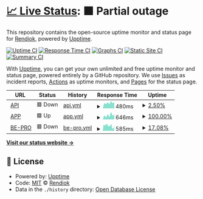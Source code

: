 # [📈 Live Status](https://Rendiok.github.io/upptime): <!--live status--> **🟧 Partial outage**

This repository contains the open-source uptime monitor and status page for [Rendiok](https://Rendiok.github.io/upptime), powered by [Upptime](https://github.com/upptime/upptime).

[![Uptime CI](https://github.com/Rendiok/upptime/workflows/Uptime%20CI/badge.svg)](https://github.com/Rendiok/upptime/actions?query=workflow%3A%22Uptime+CI%22)
[![Response Time CI](https://github.com/Rendiok/upptime/workflows/Response%20Time%20CI/badge.svg)](https://github.com/Rendiok/upptime/actions?query=workflow%3A%22Response+Time+CI%22)
[![Graphs CI](https://github.com/Rendiok/upptime/workflows/Graphs%20CI/badge.svg)](https://github.com/Rendiok/upptime/actions?query=workflow%3A%22Graphs+CI%22)
[![Static Site CI](https://github.com/Rendiok/upptime/workflows/Static%20Site%20CI/badge.svg)](https://github.com/Rendiok/upptime/actions?query=workflow%3A%22Static+Site+CI%22)
[![Summary CI](https://github.com/Rendiok/upptime/workflows/Summary%20CI/badge.svg)](https://github.com/Rendiok/upptime/actions?query=workflow%3A%22Summary+CI%22)

With [Upptime](https://upptime.js.org), you can get your own unlimited and free uptime monitor and status page, powered entirely by a GitHub repository. We use [Issues](https://github.com/Rendiok/upptime/issues) as incident reports, [Actions](https://github.com/Rendiok/upptime/actions) as uptime monitors, and [Pages](https://Rendiok.github.io/upptime) for the status page.

<!--start: status pages-->
<!-- This summary is generated by Upptime (https://github.com/upptime/upptime) -->
<!-- Do not edit this manually, your changes will be overwritten -->
<!-- prettier-ignore -->
| URL | Status | History | Response Time | Uptime |
| --- | ------ | ------- | ------------- | ------ |
| <img alt="" src="https://icons.duckduckgo.com/ip3/api.forcemanager.com.ico" height="13"> [API](https://api.forcemanager.com) | 🟥 Down | [api.yml](https://github.com/rendiok/fm-test/commits/HEAD/history/api.yml) | <details><summary><img alt="Response time graph" src="./graphs/api/response-time-week.png" height="20"> 480ms</summary><br><a href="https://Rendiok.github.io/fm-test/history/api"><img alt="Response time 480" src="https://img.shields.io/endpoint?url=https%3A%2F%2Fraw.githubusercontent.com%2Frendiok%2Ffm-test%2FHEAD%2Fapi%2Fapi%2Fresponse-time.json"></a><br><a href="https://Rendiok.github.io/fm-test/history/api"><img alt="24-hour response time 480" src="https://img.shields.io/endpoint?url=https%3A%2F%2Fraw.githubusercontent.com%2Frendiok%2Ffm-test%2FHEAD%2Fapi%2Fapi%2Fresponse-time-day.json"></a><br><a href="https://Rendiok.github.io/fm-test/history/api"><img alt="7-day response time 480" src="https://img.shields.io/endpoint?url=https%3A%2F%2Fraw.githubusercontent.com%2Frendiok%2Ffm-test%2FHEAD%2Fapi%2Fapi%2Fresponse-time-week.json"></a><br><a href="https://Rendiok.github.io/fm-test/history/api"><img alt="30-day response time 480" src="https://img.shields.io/endpoint?url=https%3A%2F%2Fraw.githubusercontent.com%2Frendiok%2Ffm-test%2FHEAD%2Fapi%2Fapi%2Fresponse-time-month.json"></a><br><a href="https://Rendiok.github.io/fm-test/history/api"><img alt="1-year response time 480" src="https://img.shields.io/endpoint?url=https%3A%2F%2Fraw.githubusercontent.com%2Frendiok%2Ffm-test%2FHEAD%2Fapi%2Fapi%2Fresponse-time-year.json"></a></details> | <details><summary><a href="https://Rendiok.github.io/fm-test/history/api">2.50%</a></summary><a href="https://Rendiok.github.io/fm-test/history/api"><img alt="All-time uptime 2.50%" src="https://img.shields.io/endpoint?url=https%3A%2F%2Fraw.githubusercontent.com%2Frendiok%2Ffm-test%2FHEAD%2Fapi%2Fapi%2Fuptime.json"></a><br><a href="https://Rendiok.github.io/fm-test/history/api"><img alt="24-hour uptime 2.50%" src="https://img.shields.io/endpoint?url=https%3A%2F%2Fraw.githubusercontent.com%2Frendiok%2Ffm-test%2FHEAD%2Fapi%2Fapi%2Fuptime-day.json"></a><br><a href="https://Rendiok.github.io/fm-test/history/api"><img alt="7-day uptime 2.50%" src="https://img.shields.io/endpoint?url=https%3A%2F%2Fraw.githubusercontent.com%2Frendiok%2Ffm-test%2FHEAD%2Fapi%2Fapi%2Fuptime-week.json"></a><br><a href="https://Rendiok.github.io/fm-test/history/api"><img alt="30-day uptime 2.50%" src="https://img.shields.io/endpoint?url=https%3A%2F%2Fraw.githubusercontent.com%2Frendiok%2Ffm-test%2FHEAD%2Fapi%2Fapi%2Fuptime-month.json"></a><br><a href="https://Rendiok.github.io/fm-test/history/api"><img alt="1-year uptime 2.50%" src="https://img.shields.io/endpoint?url=https%3A%2F%2Fraw.githubusercontent.com%2Frendiok%2Ffm-test%2FHEAD%2Fapi%2Fapi%2Fuptime-year.json"></a></details>
| <img alt="" src="https://icons.duckduckgo.com/ip3/app.forcemanager.net.ico" height="13"> [APP](https://app.forcemanager.net) | 🟩 Up | [app.yml](https://github.com/rendiok/fm-test/commits/HEAD/history/app.yml) | <details><summary><img alt="Response time graph" src="./graphs/app/response-time-week.png" height="20"> 646ms</summary><br><a href="https://Rendiok.github.io/fm-test/history/app"><img alt="Response time 646" src="https://img.shields.io/endpoint?url=https%3A%2F%2Fraw.githubusercontent.com%2Frendiok%2Ffm-test%2FHEAD%2Fapi%2Fapp%2Fresponse-time.json"></a><br><a href="https://Rendiok.github.io/fm-test/history/app"><img alt="24-hour response time 646" src="https://img.shields.io/endpoint?url=https%3A%2F%2Fraw.githubusercontent.com%2Frendiok%2Ffm-test%2FHEAD%2Fapi%2Fapp%2Fresponse-time-day.json"></a><br><a href="https://Rendiok.github.io/fm-test/history/app"><img alt="7-day response time 646" src="https://img.shields.io/endpoint?url=https%3A%2F%2Fraw.githubusercontent.com%2Frendiok%2Ffm-test%2FHEAD%2Fapi%2Fapp%2Fresponse-time-week.json"></a><br><a href="https://Rendiok.github.io/fm-test/history/app"><img alt="30-day response time 646" src="https://img.shields.io/endpoint?url=https%3A%2F%2Fraw.githubusercontent.com%2Frendiok%2Ffm-test%2FHEAD%2Fapi%2Fapp%2Fresponse-time-month.json"></a><br><a href="https://Rendiok.github.io/fm-test/history/app"><img alt="1-year response time 646" src="https://img.shields.io/endpoint?url=https%3A%2F%2Fraw.githubusercontent.com%2Frendiok%2Ffm-test%2FHEAD%2Fapi%2Fapp%2Fresponse-time-year.json"></a></details> | <details><summary><a href="https://Rendiok.github.io/fm-test/history/app">100.00%</a></summary><a href="https://Rendiok.github.io/fm-test/history/app"><img alt="All-time uptime 100.00%" src="https://img.shields.io/endpoint?url=https%3A%2F%2Fraw.githubusercontent.com%2Frendiok%2Ffm-test%2FHEAD%2Fapi%2Fapp%2Fuptime.json"></a><br><a href="https://Rendiok.github.io/fm-test/history/app"><img alt="24-hour uptime 100.00%" src="https://img.shields.io/endpoint?url=https%3A%2F%2Fraw.githubusercontent.com%2Frendiok%2Ffm-test%2FHEAD%2Fapi%2Fapp%2Fuptime-day.json"></a><br><a href="https://Rendiok.github.io/fm-test/history/app"><img alt="7-day uptime 100.00%" src="https://img.shields.io/endpoint?url=https%3A%2F%2Fraw.githubusercontent.com%2Frendiok%2Ffm-test%2FHEAD%2Fapi%2Fapp%2Fuptime-week.json"></a><br><a href="https://Rendiok.github.io/fm-test/history/app"><img alt="30-day uptime 100.00%" src="https://img.shields.io/endpoint?url=https%3A%2F%2Fraw.githubusercontent.com%2Frendiok%2Ffm-test%2FHEAD%2Fapi%2Fapp%2Fuptime-month.json"></a><br><a href="https://Rendiok.github.io/fm-test/history/app"><img alt="1-year uptime 100.00%" src="https://img.shields.io/endpoint?url=https%3A%2F%2Fraw.githubusercontent.com%2Frendiok%2Ffm-test%2FHEAD%2Fapi%2Fapp%2Fuptime-year.json"></a></details>
| <img alt="" src="https://icons.duckduckgo.com/ip3/be-pro.forcemanager.net.ico" height="13"> [BE-PRO](https://be-pro.forcemanager.net) | 🟥 Down | [be-pro.yml](https://github.com/rendiok/fm-test/commits/HEAD/history/be-pro.yml) | <details><summary><img alt="Response time graph" src="./graphs/be-pro/response-time-week.png" height="20"> 585ms</summary><br><a href="https://Rendiok.github.io/fm-test/history/be-pro"><img alt="Response time 585" src="https://img.shields.io/endpoint?url=https%3A%2F%2Fraw.githubusercontent.com%2Frendiok%2Ffm-test%2FHEAD%2Fapi%2Fbe-pro%2Fresponse-time.json"></a><br><a href="https://Rendiok.github.io/fm-test/history/be-pro"><img alt="24-hour response time 585" src="https://img.shields.io/endpoint?url=https%3A%2F%2Fraw.githubusercontent.com%2Frendiok%2Ffm-test%2FHEAD%2Fapi%2Fbe-pro%2Fresponse-time-day.json"></a><br><a href="https://Rendiok.github.io/fm-test/history/be-pro"><img alt="7-day response time 585" src="https://img.shields.io/endpoint?url=https%3A%2F%2Fraw.githubusercontent.com%2Frendiok%2Ffm-test%2FHEAD%2Fapi%2Fbe-pro%2Fresponse-time-week.json"></a><br><a href="https://Rendiok.github.io/fm-test/history/be-pro"><img alt="30-day response time 585" src="https://img.shields.io/endpoint?url=https%3A%2F%2Fraw.githubusercontent.com%2Frendiok%2Ffm-test%2FHEAD%2Fapi%2Fbe-pro%2Fresponse-time-month.json"></a><br><a href="https://Rendiok.github.io/fm-test/history/be-pro"><img alt="1-year response time 585" src="https://img.shields.io/endpoint?url=https%3A%2F%2Fraw.githubusercontent.com%2Frendiok%2Ffm-test%2FHEAD%2Fapi%2Fbe-pro%2Fresponse-time-year.json"></a></details> | <details><summary><a href="https://Rendiok.github.io/fm-test/history/be-pro">17.08%</a></summary><a href="https://Rendiok.github.io/fm-test/history/be-pro"><img alt="All-time uptime 17.08%" src="https://img.shields.io/endpoint?url=https%3A%2F%2Fraw.githubusercontent.com%2Frendiok%2Ffm-test%2FHEAD%2Fapi%2Fbe-pro%2Fuptime.json"></a><br><a href="https://Rendiok.github.io/fm-test/history/be-pro"><img alt="24-hour uptime 17.08%" src="https://img.shields.io/endpoint?url=https%3A%2F%2Fraw.githubusercontent.com%2Frendiok%2Ffm-test%2FHEAD%2Fapi%2Fbe-pro%2Fuptime-day.json"></a><br><a href="https://Rendiok.github.io/fm-test/history/be-pro"><img alt="7-day uptime 17.08%" src="https://img.shields.io/endpoint?url=https%3A%2F%2Fraw.githubusercontent.com%2Frendiok%2Ffm-test%2FHEAD%2Fapi%2Fbe-pro%2Fuptime-week.json"></a><br><a href="https://Rendiok.github.io/fm-test/history/be-pro"><img alt="30-day uptime 17.08%" src="https://img.shields.io/endpoint?url=https%3A%2F%2Fraw.githubusercontent.com%2Frendiok%2Ffm-test%2FHEAD%2Fapi%2Fbe-pro%2Fuptime-month.json"></a><br><a href="https://Rendiok.github.io/fm-test/history/be-pro"><img alt="1-year uptime 17.08%" src="https://img.shields.io/endpoint?url=https%3A%2F%2Fraw.githubusercontent.com%2Frendiok%2Ffm-test%2FHEAD%2Fapi%2Fbe-pro%2Fuptime-year.json"></a></details>

<!--end: status pages-->

[**Visit our status website →**](https://Rendiok.github.io/fm-test)

## 📄 License

- Powered by: [Upptime](https://github.com/upptime/upptime)
- Code: [MIT](./LICENSE) © [Rendiok](https://Rendiok.github.io/upptime)
- Data in the `./history` directory: [Open Database License](https://opendatacommons.org/licenses/odbl/1-0/)
